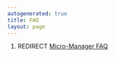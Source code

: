 ```yaml
---
autogenerated: true
title: FAQ
layout: page
---
```


1.  REDIRECT [Micro-Manager FAQ](Micro-Manager_FAQ "wikilink")
